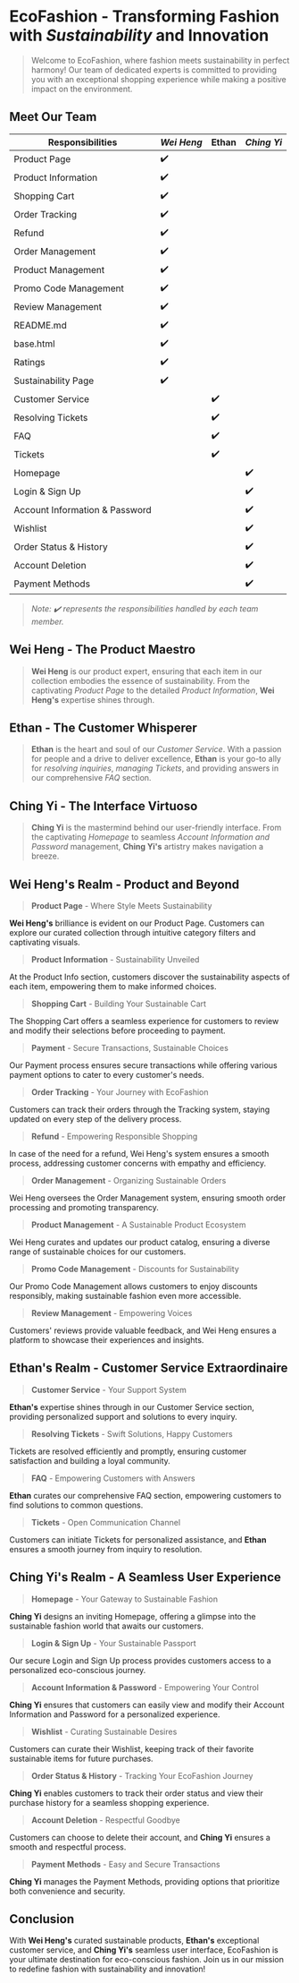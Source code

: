# EcoFashion - Transforming Fashion with *Sustainability* and **Innovation**

> Welcome to EcoFashion, where fashion meets sustainability in perfect harmony! Our team of dedicated experts is committed to providing you with an exceptional shopping experience while making a positive impact on the environment.

## Meet Our Team

Responsibilities | *Wei Heng* | **Ethan** | *Ching Yi*
--- | --- | --- | ---
Product Page | ✔️ | | 
Product Information | ✔️ | | 
Shopping Cart | ✔️ | | 
Order Tracking | ✔️ | | 
Refund | ✔️ | | 
Order Management | ✔️ | | 
Product Management | ✔️ | | 
Promo Code Management | ✔️ | | 
Review Management | ✔️ | | 
README.md | ✔️ | | 
base.html | ✔️ | | 
Ratings | ✔️ | | 
Sustainability Page | ✔️ | | 
Customer Service | | ✔️ | 
Resolving Tickets | | ✔️ | 
FAQ | | ✔️ | 
Tickets | | ✔️ | 
Homepage | | | ✔️
Login & Sign Up | | | ✔️
Account Information & Password | | | ✔️
Wishlist | | | ✔️
Order Status & History | | | ✔️
Account Deletion | | | ✔️
Payment Methods | | | ✔️

> *Note: ✔️ represents the responsibilities handled by each team member.*

## Wei Heng - The Product Maestro

> **Wei Heng** is our product expert, ensuring that each item in our collection embodies the essence of sustainability. From the captivating *Product Page* to the detailed *Product Information*, **Wei Heng's** expertise shines through.

## Ethan - The Customer Whisperer

> **Ethan** is the heart and soul of our *Customer Service*. With a passion for people and a drive to deliver excellence, **Ethan** is your go-to ally for *resolving inquiries*, *managing Tickets*, and providing answers in our comprehensive *FAQ* section.

## Ching Yi - The Interface Virtuoso

> **Ching Yi** is the mastermind behind our user-friendly interface. From the captivating *Homepage* to seamless *Account Information and Password* management, **Ching Yi's** artistry makes navigation a breeze.

## Wei Heng's Realm - Product and Beyond

> **Product Page** - Where Style Meets Sustainability

**Wei Heng's** brilliance is evident on our Product Page. Customers can explore our curated collection through intuitive category filters and captivating visuals.

> **Product Information** - Sustainability Unveiled

At the Product Info section, customers discover the sustainability aspects of each item, empowering them to make informed choices.

> **Shopping Cart** - Building Your Sustainable Cart

The Shopping Cart offers a seamless experience for customers to review and modify their selections before proceeding to payment.

> **Payment** - Secure Transactions, Sustainable Choices

Our Payment process ensures secure transactions while offering various payment options to cater to every customer's needs.

> **Order Tracking** - Your Journey with EcoFashion

Customers can track their orders through the Tracking system, staying updated on every step of the delivery process.

> **Refund** - Empowering Responsible Shopping

In case of the need for a refund, Wei Heng's system ensures a smooth process, addressing customer concerns with empathy and efficiency.

> **Order Management** - Organizing Sustainable Orders

Wei Heng oversees the Order Management system, ensuring smooth order processing and promoting transparency.

> **Product Management** - A Sustainable Product Ecosystem

Wei Heng curates and updates our product catalog, ensuring a diverse range of sustainable choices for our customers.

> **Promo Code Management** - Discounts for Sustainability

Our Promo Code Management allows customers to enjoy discounts responsibly, making sustainable fashion even more accessible.

> **Review Management** - Empowering Voices

Customers' reviews provide valuable feedback, and Wei Heng ensures a platform to showcase their experiences and insights.

## Ethan's Realm - Customer Service Extraordinaire

> **Customer Service** - Your Support System

**Ethan's** expertise shines through in our Customer Service section, providing personalized support and solutions to every inquiry.

> **Resolving Tickets** - Swift Solutions, Happy Customers

Tickets are resolved efficiently and promptly, ensuring customer satisfaction and building a loyal community.

> **FAQ** - Empowering Customers with Answers

**Ethan** curates our comprehensive FAQ section, empowering customers to find solutions to common questions.

> **Tickets** - Open Communication Channel

Customers can initiate Tickets for personalized assistance, and **Ethan** ensures a smooth journey from inquiry to resolution.

## Ching Yi's Realm - A Seamless User Experience

> **Homepage** - Your Gateway to Sustainable Fashion

**Ching Yi** designs an inviting Homepage, offering a glimpse into the sustainable fashion world that awaits our customers.

> **Login & Sign Up** - Your Sustainable Passport

Our secure Login and Sign Up process provides customers access to a personalized eco-conscious journey.

> **Account Information & Password** - Empowering Your Control

**Ching Yi** ensures that customers can easily view and modify their Account Information and Password for a personalized experience.

> **Wishlist** - Curating Sustainable Desires

Customers can curate their Wishlist, keeping track of their favorite sustainable items for future purchases.

> **Order Status & History** - Tracking Your EcoFashion Journey

**Ching Yi** enables customers to track their order status and view their purchase history for a seamless shopping experience.

> **Account Deletion** - Respectful Goodbye

Customers can choose to delete their account, and **Ching Yi** ensures a smooth and respectful process.

> **Payment Methods** - Easy and Secure Transactions

**Ching Yi** manages the Payment Methods, providing options that prioritize both convenience and security.

## Conclusion

With **Wei Heng's** curated sustainable products, **Ethan's** exceptional customer service, and **Ching Yi's** seamless user interface, EcoFashion is your ultimate destination for eco-conscious fashion. Join us in our mission to redefine fashion with sustainability and innovation!
